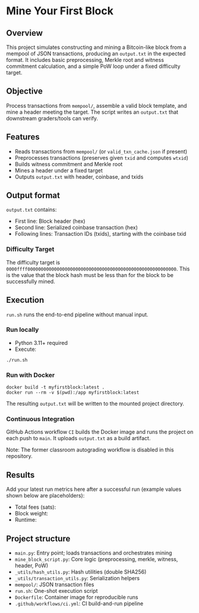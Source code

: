
# Mine Your First Block

## Overview
This project simulates constructing and mining a Bitcoin-like block from a mempool of JSON transactions, producing an `output.txt` in the expected format. It includes basic preprocessing, Merkle root and witness commitment calculation, and a simple PoW loop under a fixed difficulty target.

## Objective
Process transactions from `mempool/`, assemble a valid block template, and mine a header meeting the target. The script writes an `output.txt` that downstream graders/tools can verify.

## Features
- Reads transactions from `mempool/` (or `valid_txn_cache.json` if present)
- Preprocesses transactions (preserves given `txid` and computes `wtxid`)
- Builds witness commitment and Merkle root
- Mines a header under a fixed target
- Outputs `output.txt` with header, coinbase, and txids

## Output format
`output.txt` contains:
- First line: Block header (hex)
- Second line: Serialized coinbase transaction (hex)
- Following lines: Transaction IDs (txids), starting with the coinbase txid

### Difficulty Target
The difficulty target is `0000ffff00000000000000000000000000000000000000000000000000000000`. This is the value that the block hash must be less than for the block to be successfully mined.

## Execution
`run.sh` runs the end-to-end pipeline without manual input.

### Run locally

- Python 3.11+ required
- Execute:

```
./run.sh
```

### Run with Docker

```
docker build -t myfirstblock:latest .
docker run --rm -v $(pwd):/app myfirstblock:latest
```

The resulting `output.txt` will be written to the mounted project directory.

### Continuous Integration
GitHub Actions workflow `CI` builds the Docker image and runs the project on each push to `main`. It uploads `output.txt` as a build artifact.

Note: The former classroom autograding workflow is disabled in this repository.

## Results

Add your latest run metrics here after a successful run (example values shown below are placeholders):

- Total fees (sats): <fill>
- Block weight: <fill>
- Runtime: <fill>

## Project structure

- `main.py`: Entry point; loads transactions and orchestrates mining
- `mine_block_script.py`: Core logic (preprocessing, merkle, witness, header, PoW)
- `_utils/hash_utils.py`: Hash utilities (double SHA256)
- `_utils/transaction_utils.py`: Serialization helpers
- `mempool/`: JSON transaction files
- `run.sh`: One-shot execution script
- `Dockerfile`: Container image for reproducible runs
- `.github/workflows/ci.yml`: CI build-and-run pipeline
